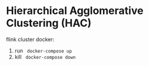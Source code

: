 # Hierarchical Agglomerative Clustering (HAC)

flink cluster docker: 
1. run ` docker-compose up`
1. kill ` docker-compose down`